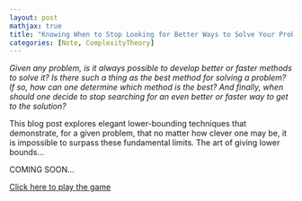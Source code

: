 ```yaml
---
layout: post
mathjax: true
title: "Knowing When to Stop Looking for Better Ways to Solve Your Problems"
categories: [Note, ComplexityTheory]
---
```


*Given any problem, is it always possible to develop better or faster methods to solve it? Is there such a thing as the best method for solving a problem? If so, how can one determine which method is the best? And finally, when should one decide to stop searching for an even better or faster way to get to the solution?*

This blog post explores elegant lower-bounding techniques that demonstrate, for a given problem, that no matter how clever one may be, it is impossible to surpass these fundamental limits. The art of giving lower bounds...

COMING SOON...

[Click here to play the game](https://o-qcblog.github.io/assets/codes/Post8_InteractiveCode1.html)


